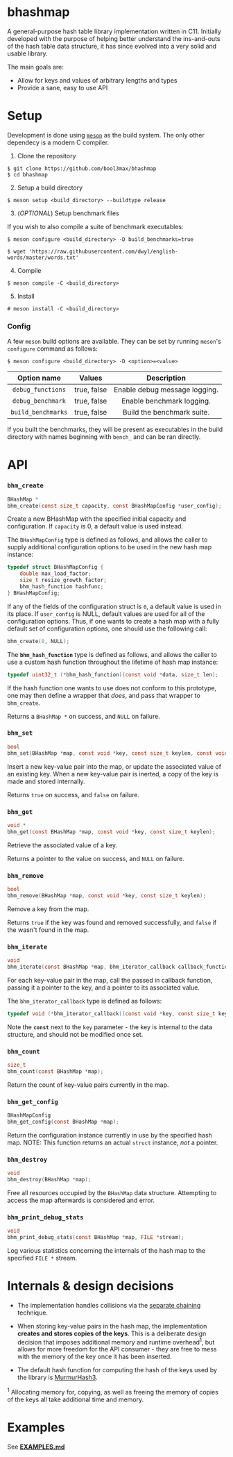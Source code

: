 # bhashmap

A general-purpose hash table library implementation written in C11. Initially developed with the purpose
of helping better understand the ins-and-outs of the hash table data structure, it has since evolved
into a very solid and usable library.

The main goals are:

* Allow for keys and values of arbitrary lengths and types
* Provide a sane, easy to use API

# Setup

Development is done using [`meson`](https://mesonbuild.com/) as the build system. The only other dependecy is a modern C compiler.

1. Clone the repository 

```
$ git clone https://github.com/bool3max/bhashmap
$ cd bhashmap
```

2. Setup a build directory

```
$ meson setup <build_directory> --buildtype release
```

3. (*OPTIONAL*) Setup benchmark files

If you wish to also compile a suite of benchmark executables:
    
```
$ meson configure <build_directory> -D build_benchmarks=true
```

```
$ wget 'https://raw.githubusercontent.com/dwyl/english-words/master/words.txt'
```

4. Compile

```
$ meson compile -C <build_directory>
```

5. Install

```
# meson install -C <build_directory>
```

### Config

A few `meson` build options are available. They can be set by running `meson`'s `configure` command as follows:

```
$ meson configure <build_directory> -D <option>=<value>
```

|   **Option name**  |  **Values** |        **Description**        |
|:------------------:|:-----------:|:-----------------------------:|
| `debug_functions`  | true, false | Enable debug message logging. |
| `debug_benchmark`  | true, false | Enable benchmark logging.     |
| `build_benchmarks` | true, false | Build the benchmark suite.    |

If you built the benchmarks, they will be present as executables in the build directory with names beginning with `bench_` and can be ran directly.

# API

### **`bhm_create`**

```c
BHashMap *
bhm_create(const size_t capacity, const BHashMapConfig *user_config);
```

Create a new BHashMap with the specified initial capacity and configuration. If `capacity` is 0, a default value is used instead. 

The `BHashMapConfig` type is defined as follows, and allows the caller to supply additional configuration options to be used in the new hash map instance:

```c
typedef struct BHashMapConfig {
    double max_load_factor;
    size_t resize_growth_factor;
    bhm_hash_function hashfunc;
} BHashMapConfig;
```

If any of the fields of the configuration struct is `0`, a default value is used in its place. 
If `user_config` is NULL, default values are used for all of the configuration options. Thus, if one wants to create
a hash map with a fully default set of configuration options, one should use the following call:

```c
bhm_create(0, NULL);
```

The **`bhm_hash_function`** type is defined as follows, and allows the caller to use a custom hash function throughout the lifetime of hash map instance:

```c
typedef uint32_t (*bhm_hash_function)(const void *data, size_t len);
```

If the hash function one wants to use does not conform to this prototype, one may then define a wrapper that *does*, and pass that
wrapper to `bhm_create`.


Returns a `BHashMap *` on success, and `NULL` on failure.

### **`bhm_set`**

```c
bool
bhm_set(BHashMap *map, const void *key, const size_t keylen, const void *data); 
```

Insert a new key-value pair into the map, or update the associated value of an existing key.
When a new key-value pair is inerted, a copy of the key is made and stored internally.

Returns `true` on success, and `false` on failure.

### **`bhm_get`**

```c
void *
bhm_get(const BHashMap *map, const void *key, const size_t keylen); 
```

Retrieve the associated value of a key. 

Returns a pointer to the value on success, and `NULL` on failure.

### **`bhm_remove`**

```c
bool
bhm_remove(BHashMap *map, const void *key, const size_t keylen); 
```

Remove a key from the map.

Returns `true` if the key was found and removed successfully, and `false` if the wasn't found in the map.

### **`bhm_iterate`**

```c
void
bhm_iterate(const BHashMap *map, bhm_iterator_callback callback_function); 
```

For each key-value pair in the map, call the passed in callback function, passing it a pointer to the key, and a pointer to its associated value.

The `bhm_iterator_callback` type is defined as follows: 

```c
typedef void (*bhm_iterator_callback)(const void *key, const size_t keylen, void *value);
```

Note the **`const`** next to the `key` parameter - the key is internal to the data structure, and should not be modified once set.

### **`bhm_count`**

```c
size_t
bhm_count(const BHashMap *map); 
```

Return the count of key-value pairs currently in the map.

### **`bhm_get_config`**

```c
BHashMapConfig
bhm_get_config(const BHashMap *map);
```

Return the configuration instance currently in use by the specified hash map.
NOTE: This function returns an actual `struct` instance, *not* a pointer.

### **`bhm_destroy`**

```c
void
bhm_destroy(BHashMap *map);
```

Free all resources occupied by the `BHashMap` data structure. Attempting to access the map afterwards is considered and error.

### **`bhm_print_debug_stats`**

```c
void
bhm_print_debug_stats(const BHashMap *map, FILE *stream);
```

Log various statistics concerning the internals of the hash map to the specified `FILE *` stream.


# Internals & design decisions

* The implementation handles collisions via the [separate chaining](https://en.wikipedia.org/wiki/Hash_table#Separate_chaining) technique.

* When storing key-value pairs in the hash map, the implementation **creates and stores copies of the keys**. This is a deliberate design decision that imposes additional memory and runtime overhead<sup>1</sup>, but allows for more freedom for the API consumer - they are free to mess with the memory of the key once it has been inserted.

* The default hash function for computing the hash of the keys used by the library is [MurmurHash3](https://en.wikipedia.org/wiki/MurmurHash#MurmurHash3).

<sup>1</sup> Allocating memory for, copying, as well as freeing the memory of copies of the keys all take additional time and memory.

# Examples

See [**EXAMPLES.md**](EXAMPLES.md)
